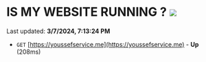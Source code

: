 # IS MY WEBSITE RUNNING ? [![](https://img.shields.io/static/v1?label=Sponsor&message=%E2%9D%A4&logo=GitHub&color=%23fe8e86)](https://github.com/sponsors/<username>)

Last updated: **3/7/2024, 7:13:24 PM**

- `GET` [https://youssefservice.me](https://youssefservice.me) - **Up** (208ms)
